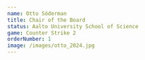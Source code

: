```yaml
---
name: Otto Söderman
title: Chair of the Board
status: Aalto University School of Science
game: Counter Strike 2
orderNumber: 1
image: /images/otto_2024.jpg
---
```

